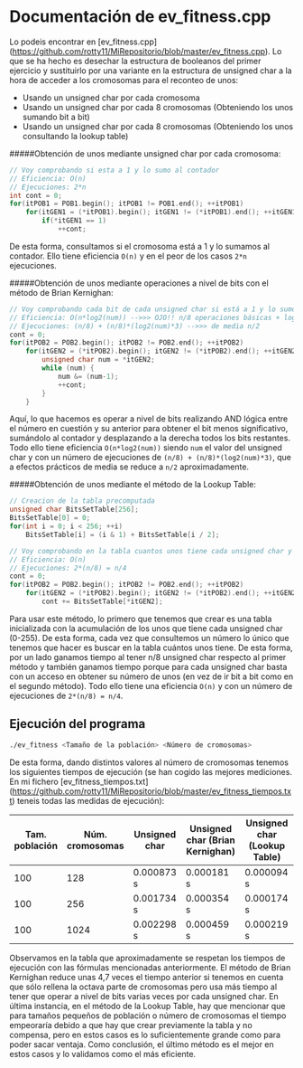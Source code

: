 Documentación de ev_fitness.cpp
===============================

Lo podeis encontrar en [ev_fitness.cpp] (https://github.com/rotty11/MiRepositorio/blob/master/ev_fitness.cpp). Lo que se ha hecho es desechar la estructura de booleanos del primer ejercicio y sustituirlo por una variante en la estructura de unsigned char a la hora de acceder a los cromosomas para el reconteo de unos:

  - Usando un unsigned char por cada cromosoma
  - Usando un unsigned char por cada 8 cromosomas (Obteniendo los unos sumando bit a bit)
  - Usando un unsigned char por cada 8 cromosomas (Obteniendo los unos consultando la lookup table)

#####Obtención de unos mediante unsigned char por cada cromosoma:
```cpp
// Voy comprobando si esta a 1 y lo sumo al contador
// Eficiencia: O(n)
// Ejecuciones: 2*n
int cont = 0;
for(itPOB1 = POB1.begin(); itPOB1 != POB1.end(); ++itPOB1)
	for(itGEN1 = (*itPOB1).begin(); itGEN1 != (*itPOB1).end(); ++itGEN1)
		if(*itGEN1 == 1)
			++cont;
```
De esta forma, consultamos si el cromosoma está a 1 y lo sumamos al contador. Ello tiene eficiencia `O(n)` y en el peor de los casos `2*n` ejecuciones.

#####Obtención de unos mediante operaciones a nivel de bits con el método de Brian Kernighan:
```cpp
// Voy comprobando cada bit de cada unsigned char si está a 1 y lo sumo al contador (Brian Kernighan)
// Eficiencia: O(n*log2(num)) -->>> OJO!! n/8 operaciones básicas + log2(num)
// Ejecuciones: (n/8) + (n/8)*(log2(num)*3) -->>> de media n/2
cont = 0;
for(itPOB2 = POB2.begin(); itPOB2 != POB2.end(); ++itPOB2)
	for(itGEN2 = (*itPOB2).begin(); itGEN2 != (*itPOB2).end(); ++itGEN2) {
		unsigned char num = *itGEN2;
		while (num) {
			num &= (num-1);
			++cont;
		}
	}
```
Aquí, lo que hacemos es operar a nivel de bits realizando AND lógica entre el número en cuestión y su anterior para obtener el bit menos significativo, sumándolo al contador y desplazando a la derecha todos los bits restantes. Todo ello tiene eficiencia `O(n*log2(num))` siendo `num` el valor del unsigned char y con un número de ejecuciones de `(n/8) + (n/8)*(log2(num)*3)`, que a efectos prácticos de media se reduce a `n/2` aproximadamente.

#####Obtención de unos mediante el método de la Lookup Table:
```cpp
// Creacion de la tabla precomputada
unsigned char BitsSetTable[256];
BitsSetTable[0] = 0;
for(int i = 0; i < 256; ++i)
	BitsSetTable[i] = (i & 1) + BitsSetTable[i / 2];

// Voy comprobando en la tabla cuantos unos tiene cada unsigned char y lo sumo al contador (Lookup Table)
// Eficiencia: O(n)
// Ejecuciones: 2*(n/8) = n/4
cont = 0;
for(itPOB2 = POB2.begin(); itPOB2 != POB2.end(); ++itPOB2)		
	for(itGEN2 = (*itPOB2).begin(); itGEN2 != (*itPOB2).end(); ++itGEN2)
		cont += BitsSetTable[*itGEN2];
```
Para usar este método, lo primero que tenemos que crear es una tabla inicializada con la acumulación de los unos que tiene cada unsigned char (0-255). De esta forma, cada vez que consultemos un número lo único que tenemos que hacer es buscar en la tabla cuántos unos tiene. De esta forma, por un lado ganamos tiempo al tener n/8 unsigned char respecto al primer método y también ganamos tiempo porque para cada unsigned char basta con un acceso en obtener su número de unos (en vez de ir bit a bit como en el segundo método). Todo ello tiene una eficiencia `O(n)` y con un número de ejecuciones de `2*(n/8) = n/4`.

Ejecución del programa
----------------------

  ```bash
  ./ev_fitness <Tamaño de la población> <Número de cromosomas>
  ```

De esta forma, dando distintos valores al número de cromosomas tenemos los siguientes tiempos de ejecución (se han cogido las mejores mediciones. En mi fichero [ev_fitness_tiempos.txt] (https://github.com/rotty11/MiRepositorio/blob/master/ev_fitness_tiempos.txt) teneis todas las medidas de ejecución):

 Tam. población | Núm. cromosomas | Unsigned char | Unsigned char (Brian Kernighan) | Unsigned char (Lookup Table)
----------------|-----------------|---------------|---------------------------------|-----------------------------
       100      |        128      |  0.000873 s   |            0.000181 s           |          0.000094 s
       100      |        256      |  0.001734 s   |            0.000354 s           |          0.000174 s
       100      |       1024      |  0.002298 s   |            0.000459 s           |          0.000219 s

Observamos en la tabla que aproximadamente se respetan los tiempos de ejecución con las fórmulas mencionadas anteriormente. El método de Brian Kernighan reduce unas 4,7 veces el tiempo anterior si tenemos en cuenta que sólo rellena la octava parte de cromosomas pero usa más tiempo al tener que operar a nivel de bits varias veces por cada unsigned char. En última instancia, en el método de la Lookup Table, hay que mencionar que para tamaños pequeños de población o número de cromosomas el tiempo empeoraría debido a que hay que crear previamente la tabla y no compensa, pero en estos casos es lo suficientemente grande como para poder sacar ventaja. Como conclusión, el último método es el mejor en estos casos y lo validamos como el más eficiente.
